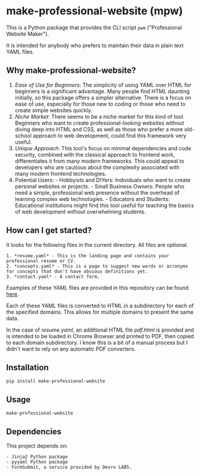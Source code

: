 # make-professional-website (mpw)

This is a Python package that provides the CLI script `pwm` ("Professional Website Maker").

It is intended for anybody who prefers to maintain their data in plain text YAML files.

## Why make-professional-website?

  1. *Ease of Use for Beginners*: The simplicity of using YAML over HTML for beginners is a significant advantage. Many people find HTML daunting initially, so this package offers a simpler alternative. There is a focus on ease of use, especially for those new to coding or those who need to create simple websites quickly.
  2. *Niche Market*: There seems to be a niche market for this kind of tool. Beginners who want to create professional-looking websites without diving deep into HTML and CSS, as well as those who prefer a more old-school approach to web development, could find this framework very useful.
  3. *Unique Approach*: This tool's focus on minimal dependencies and code security, combined with the classical approach to frontend work, differentiates it from many modern frameworks. This could appeal to developers who are cautious about the complexity associated with many modern frontend technologies.
  4. Potential Users:
    - Hobbyists and DIYers: Individuals who want to create personal websites or projects.
    - Small Business Owners: People who need a simple, professional web presence without the overhead of learning complex web technologies.
    - Educators and Students: Educational institutions might find this tool useful for teaching the basics of web development without overwhelming students.

## How can I get started?

It looks for the following files in the current directory. All files are optional.

    1. *resume.yaml* - This is the landing page and contains your professional resume or CV.
    2. *concepts.yaml* - This is a page to suggest new words or acronyms for concepts that don't have obvious definitions yet.
    3. *contact.yaml* - A contact form.

Examples of these YAML files are provided in this repository can be found
[here](https://github.com/d3987ef8/make-professional-website/tree/main/examples).

Each of these YAML files is converted to HTML in a subdirectory for each of the
specified domains. This allows for multiple domains to present the same data.

In the case of *resume.yaml*, an additional HTML file *pdf.html* is provided
and is intended to be loaded in Chrome Browser and printed to PDF, then copied
to each domain subdirectory. I know this is a bit of a manual process but I
didn't want to rely on any automatic PDF converters.

## Installation

    pip install make-professional-website

## Usage

    make-professional-website

## Dependencies

This project depends on:

    - Jinja2 Python package
    - pyyaml Python package
    - FormSubmit, a service provided by Devro LABS.
